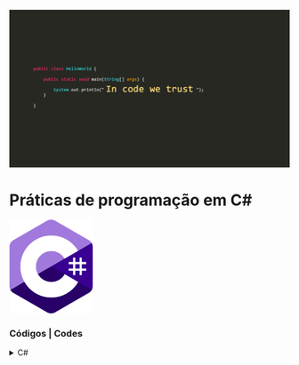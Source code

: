 <!---xbannerx-->
<p align="center">
  <img src="https://github.com/thiagovasconcelos1/CSharp/blob/08839ad297a55f0a2c828e4e9f72277f1bc48a4e/Asset/wpp.png" alt="wpp" tittle="wpp">

<!--xAboutx-->
<h1 align="leftr">Práticas de programação em C#</h1>
 
 <!--xiconsx-->
   <!-- xCx -->
<p align="left">
  <img src="https://github.com/thiagovasconcelos1/CSharp/blob/08839ad297a55f0a2c828e4e9f72277f1bc48a4e/Asset/c1.png" width="150">
                                                       
</p>
                                                                                                                                                                                                    
 <!--xsummaryx-->                                                                                                                                 
<h3> Códigos | Codes </h3>
 <!--C#-->                                                
 <details>                                        
   <div>
    <h4>List #1 - 10 questões| List #1</h4>
    <a href="https://github.com/thiagovasconcelos1/CSharp/tree/main/Lista%201/ListaCSharp">Selecione um item para executar a questão | select one to exe the item </a><br/>
  </div> 
  <summary><span>C#</span></summary>  
  <p></p>
</details>
